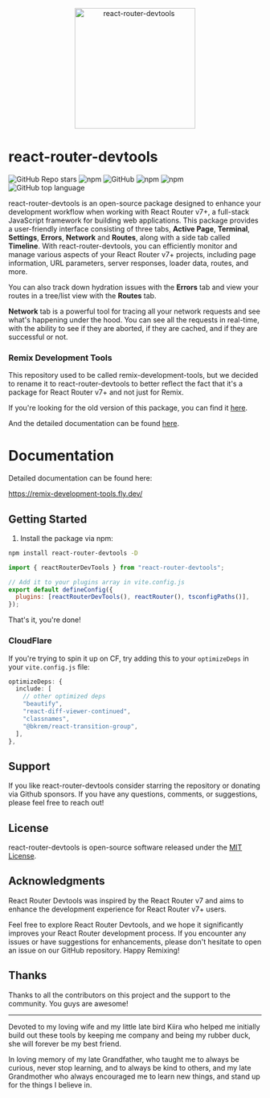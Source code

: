 <p align="center">
<img src="./assets/remix-dev-tools.png" style="display: block; margin: 0 auto;" align="middle" height="240" alt="react-router-devtools"  />
</p>

# react-router-devtools

![GitHub Repo stars](https://img.shields.io/github/stars/forge42dev/react-router-devtools?style=social)
![npm](https://img.shields.io/npm/v/react-router-devtools?style=plastic)
![GitHub](https://img.shields.io/github/license/forge42dev/react-router-devtools?style=plastic)
![npm](https://img.shields.io/npm/dy/react-router-devtools?style=plastic)
![npm](https://img.shields.io/npm/dw/react-router-devtools?style=plastic)
![GitHub top language](https://img.shields.io/github/languages/top/forge42dev/react-router-devtools?style=plastic)

react-router-devtools is an open-source package designed to enhance your development workflow when working with React Router v7+, a full-stack JavaScript framework for building web applications. This package provides a user-friendly interface consisting of three tabs, **Active Page**, **Terminal**, **Settings**, **Errors**, **Network** and **Routes**, along with a side tab called **Timeline**. With react-router-devtools, you can efficiently monitor and manage various aspects of your React Router v7+ projects, including page information, URL parameters, server responses, loader data, routes, and more.


You can also track down hydration issues with the **Errors** tab and view your routes in a tree/list view with the **Routes** tab.


**Network** tab is a powerful tool for tracing all your network requests and see what's happening under the hood. You can see all the requests in real-time, with the ability to see if they are aborted, if they are cached, and if they are successful or not.

### Remix Development Tools

This repository used to be called remix-development-tools, but we decided to rename it to react-router-devtools to better reflect the fact that it's a package for React Router v7+ and not just for Remix.

If you're looking for the old version of this package, you can find it [here](https://github.com/forge42dev/Remix-Dev-Tools/tree/remix-development-tools).

And the detailed documentation can be found [here](https://remix-development-tools.fly.dev/).

# Documentation

Detailed documentation can be found here:

https://remix-development-tools.fly.dev/


## Getting Started

1. Install the package via npm:

```bash
npm install react-router-devtools -D
```

```js
import { reactRouterDevTools } from "react-router-devtools";

// Add it to your plugins array in vite.config.js
export default defineConfig({
  plugins: [reactRouterDevTools(), reactRouter(), tsconfigPaths()],
});
```

That's it, you're done!

### CloudFlare

If you're trying to spin it up on CF, try adding this to your `optimizeDeps` in your `vite.config.js` file:
```ts
optimizeDeps: {
  include: [
    // other optimized deps
    "beautify",
    "react-diff-viewer-continued",
    "classnames",
    "@bkrem/react-transition-group",
  ],
},
```

## Support

If you like react-router-devtools consider starring the repository or donating via Github sponsors. If you have any questions, comments, or suggestions, please feel free to reach out!

## License

react-router-devtools is open-source software released under the [MIT License](https://opensource.org/licenses/MIT).

## Acknowledgments

React Router Devtools was inspired by the React Router v7 and aims to enhance the development experience for React Router v7+ users.

Feel free to explore React Router Devtools, and we hope it significantly improves your React Router development process. If you encounter any issues or have suggestions for enhancements, please don't hesitate to open an issue on our GitHub repository. Happy Remixing!

## Thanks

Thanks to all the contributors on this project and the support to the community. You guys are awesome!

---

Devoted to my loving wife and my little late bird Kiira who helped me initially build out these tools by keeping me company and being my rubber duck, she will forever be my best friend.

In loving memory of my late Grandfather, who taught me to always be curious, never stop learning, and to always be kind to others, and my late Grandmother who always encouraged me to learn new things, and stand up for the things I believe in.

